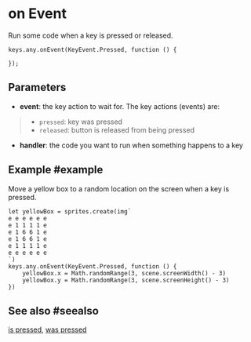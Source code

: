# on Event

Run some code when a key is pressed or released.

```sig
keys.any.onEvent(KeyEvent.Pressed, function () {

});
```

## Parameters

* **event**: the key action to wait for. The key actions (events) are:
> * ``pressed``: key was pressed
> * ``released``: button is released from being pressed
* **handler**: the code you want to run when something happens to a key

## Example #example

Move a yellow box to a random location on the screen when a key is pressed.

```blocks
let yellowBox = sprites.create(img`
e e e e e e
e 1 1 1 1 e
e 1 6 6 1 e
e 1 6 6 1 e
e 1 1 1 1 e
e e e e e e
`)
keys.any.onEvent(KeyEvent.Pressed, function () {
    yellowBox.x = Math.randomRange(3, scene.screenWidth() - 3)
    yellowBox.y = Math.randomRange(3, scene.screenHeight() - 3)
})
```

## See also #seealso

[is pressed](/reference/keys/key/is-pressed),
[was pressed](/reference/keys/key/was-pressed)
